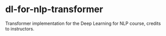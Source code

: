 # dl-for-nlp-transformer
Transformer implementation for the Deep Learning for NLP course, credits to instructors.
